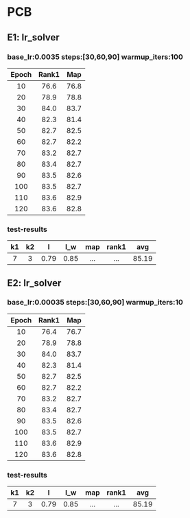 # PCB
## E1: lr_solver
### base_lr:0.0035 steps:[30,60,90] warmup_iters:100
 |Epoch|Rank1|Map|
 |:------:|:------:|:------:|
 |10|76.6|76.8|
 |20|78.9|78.8|
 |30|84.0|83.7|
 |40|82.3|81.4|
 |50|82.7|82.5|
 |60|82.7|82.2|
 |70|83.2|82.7|
 |80|83.4|82.7|
 |90|83.5|82.6|
 |100|83.5|82.7|
 |110|83.6|82.9|
 |120|83.6|82.8|
### test-results
|k1|k2|l|l_w|map|rank1|avg|
|:---:|:---:|:---:|:---:|:---:|:---:|:---:|
|7|3|0.79|0.85|...|...|85.19|

## E2: lr_solver
### base_lr:0.00035 steps:[30,60,90] warmup_iters:10
 |Epoch|Rank1|Map|
 |:------:|:------:|:------:|
 |10|76.4|76.7|
 |20|78.9|78.8|
 |30|84.0|83.7|
 |40|82.3|81.4|
 |50|82.7|82.5|
 |60|82.7|82.2|
 |70|83.2|82.7|
 |80|83.4|82.7|
 |90|83.5|82.6|
 |100|83.5|82.7|
 |110|83.6|82.9|
 |120|83.6|82.8|
### test-results
|k1|k2|l|l_w|map|rank1|avg|
|:---:|:---:|:---:|:---:|:---:|:---:|:---:|
|7|3|0.79|0.85|...|...|85.19|


